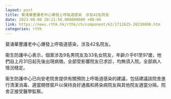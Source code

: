 ```yaml
---
layout: post
title: 葵涌華豐護老中心爆發上呼吸道感染　涉及42名院友
date: 2023-08-08 20:21:58.000000000 +08:00
link: https://news.rthk.hk/rthk/ch/component/k2/1712625-20230808.htm
categories: rthk
---
```


葵涌華豐護老中心爆發上呼吸道感染，涉及42名院友。

衞生防護中心表示，個案涉及9名男院友及33名女院友，年齡介乎61至97歲，他們自上月31日起先後出現病徵。全部受影響院友已求診，均無須入院。全部病人情況穩定。

衞生防護中心已向安老院舍提供有關預防上呼吸道感染的建議，包括建議該院舍進行清潔消毒、適當開啓窗戶以保持良好通風和將染病院友與其他院友適當分隔，院舍正接受醫學監察。

